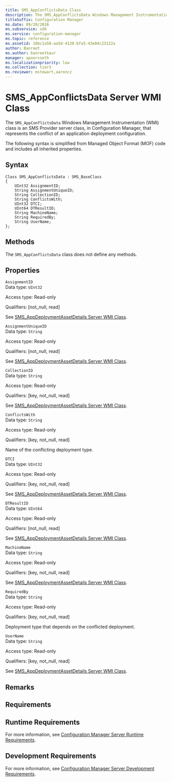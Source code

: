 ```yaml
---
title: SMS_AppConflictsData Class
description: The SMS_AppConflictsData Windows Management Instrumentation (WMI) class is an SMS Provider server class, in Configuration Manager, that represents the conflict of an application deployment configuration.
titleSuffix: Configuration Manager
ms.date: 09/20/2016
ms.subservice: sdk
ms.service: configuration-manager
ms.topic: reference
ms.assetid: 10bc1a50-aa5d-4120-bfa5-43e04c23122a
author: Banreet
ms.author: banreetkaur
manager: apoorvseth
ms.localizationpriority: low
ms.collection: tier3
ms.reviewer: mstewart,aaroncz 
---
```

# SMS_AppConflictsData Server WMI Class
The `SMS_AppConflictsData` Windows Management Instrumentation (WMI) class is an SMS Provider server class, in Configuration Manager, that represents the conflict of an application deployment configuration.  

 The following syntax is simplified from Managed Object Format (MOF) code and includes all inherited properties.  

## Syntax  

```  
Class SMS_AppConflictsData : SMS_BaseClass  
{  
    UInt32 AssignmentID;  
    String AssignmentUniqueID;  
    String CollectionID;  
    String ConflictsWith;  
    UInt32 DTCI;  
    UInt64 DTResultID;  
    String MachineName;  
    String RequiredBy;  
    String UserName;  
};  
```  

## Methods  
 The `SMS_AppConflictsData` class does not define any methods.  

## Properties  
 `AssignmentID`  
 Data type: `UInt32`  

 Access type: Read-only  

 Qualifiers: [not_null, read]  

 See [SMS_AppDeploymentAssetDetails Server WMI Class](../../../develop/reference/apps/sms_appdeploymentassetdetails-server-wmi-class.md).  

 `AssignmentUniqueID`  
 Data type: `String`  

 Access type: Read-only  

 Qualifiers: [not_null, read]  

 See [SMS_AppDeploymentAssetDetails Server WMI Class](../../../develop/reference/apps/sms_appdeploymentassetdetails-server-wmi-class.md).  

 `CollectionID`  
 Data type: `String`  

 Access type: Read-only  

 Qualifiers: [key, not_null, read]  

 See [SMS_AppDeploymentAssetDetails Server WMI Class](../../../develop/reference/apps/sms_appdeploymentassetdetails-server-wmi-class.md).  

 `ConflictsWith`  
 Data type: `String`  

 Access type: Read-only  

 Qualifiers: [key, not_null, read]  

 Name of the conflicting deployment type.  

 `DTCI`  
 Data type: `UInt32`  

 Access type: Read-only  

 Qualifiers: [key, not_null, read]  

 See [SMS_AppDeploymentAssetDetails Server WMI Class](../../../develop/reference/apps/sms_appdeploymentassetdetails-server-wmi-class.md).  

 `DTResultID`  
 Data type: `UInt64`  

 Access type: Read-only  

 Qualifiers: [not_null, read]  

 See [SMS_AppDeploymentAssetDetails Server WMI Class](../../../develop/reference/apps/sms_appdeploymentassetdetails-server-wmi-class.md).  

 `MachineName`  
 Data type: `String`  

 Access type: Read-only  

 Qualifiers: [key, not_null, read]  

 See [SMS_AppDeploymentAssetDetails Server WMI Class](../../../develop/reference/apps/sms_appdeploymentassetdetails-server-wmi-class.md).  

 `RequiredBy`  
 Data type: `String`  

 Access type: Read-only  

 Qualifiers: [key, not_null, read]  

 Deployment type that depends on the conflicted deployment.  

 `UserName`  
 Data type: `String`  

 Access type: Read-only  

 Qualifiers: [key, not_null, read]  

 See [SMS_AppDeploymentAssetDetails Server WMI Class](../../../develop/reference/apps/sms_appdeploymentassetdetails-server-wmi-class.md).  

## Remarks  

## Requirements  

## Runtime Requirements  
 For more information, see [Configuration Manager Server Runtime Requirements](../../../develop/core/reqs/server-runtime-requirements.md).  

## Development Requirements  
 For more information, see [Configuration Manager Server Development Requirements](../../../develop/core/reqs/server-development-requirements.md).  
